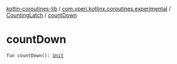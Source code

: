[kotlin-coroutines-lib](../../index.md) / [com.vperi.kotlinx.coroutines.experimental](../index.md) / [CountingLatch](index.md) / [countDown](./count-down.md)

# countDown

`fun countDown(): `[`Unit`](https://kotlinlang.org/api/latest/jvm/stdlib/kotlin/-unit/index.html)
